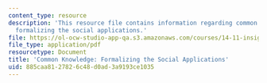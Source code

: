 ```yaml
---
content_type: resource
description: 'This resource file contains information regarding common knowledge:
  formalizing the social applications.'
file: https://ol-ocw-studio-app-qa.s3.amazonaws.com/courses/14-11-insights-from-game-theory-into-social-behavior-fall-2013/885caa8127826c48d0ad3a9193ce1035_MIT14_11F13_Com_Know_App.pdf
file_type: application/pdf
resourcetype: Document
title: 'Common Knowledge: Formalizing the Social Applications'
uid: 885caa81-2782-6c48-d0ad-3a9193ce1035
---
```

